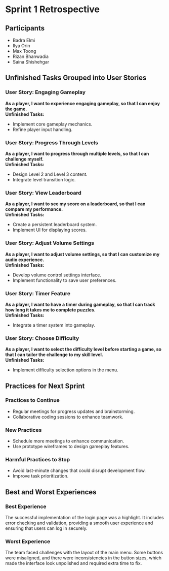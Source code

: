 # Sprint 1 Retrospective

## Participants
- Badra Elmi
- Ilya Orin
- Max Toong
- Rizan Bhanwadia
- Saina Shishehgar

## Unfinished Tasks Grouped into User Stories

### User Story: Engaging Gameplay
**As a player, I want to experience engaging gameplay, so that I can enjoy the game.**  
**Unfinished Tasks:**
- Implement core gameplay mechanics.
- Refine player input handling.

### User Story: Progress Through Levels
**As a player, I want to progress through multiple levels, so that I can challenge myself.**  
**Unfinished Tasks:**
- Design Level 2 and Level 3 content.
- Integrate level transition logic.

### User Story: View Leaderboard
**As a player, I want to see my score on a leaderboard, so that I can compare my performance.**  
**Unfinished Tasks:**
- Create a persistent leaderboard system.
- Implement UI for displaying scores.

### User Story: Adjust Volume Settings
**As a player, I want to adjust volume settings, so that I can customize my audio experience.**  
**Unfinished Tasks:**
- Develop volume control settings interface.
- Implement functionality to save user preferences.

### User Story: Timer Feature
**As a player, I want to have a timer during gameplay, so that I can track how long it takes me to complete puzzles.**  
**Unfinished Tasks:**
- Integrate a timer system into gameplay.

### User Story: Choose Difficulty
**As a player, I want to select the difficulty level before starting a game, so that I can tailor the challenge to my skill level.**  
**Unfinished Tasks:**
- Implement difficulty selection options in the menu.

## Practices for Next Sprint

### Practices to Continue
- Regular meetings for progress updates and brainstorming.
- Collaborative coding sessions to enhance teamwork.

### New Practices
- Schedule more meetings to enhance communication.
- Use prototype wireframes to design gameplay features.

### Harmful Practices to Stop
- Avoid last-minute changes that could disrupt development flow.
- Improve task prioritization.

## Best and Worst Experiences

### Best Experience
The successful implementation of the login page was a highlight. It includes error checking and validation, providing a smooth user experience and ensuring that users can log in securely.

### Worst Experience
The team faced challenges with the layout of the main menu. Some buttons were misaligned, and there were inconsistencies in the button sizes, which made the interface look unpolished and required extra time to fix.
